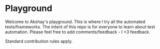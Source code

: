 # Playground
Welcome to Akshay's playground. This is where I try all the automated tests/frameworks. The intent of this repo is for everyone to learn about test automation. Please feel free to add comments/feedback - I <3 feedback.

Standard contribution rules apply.
